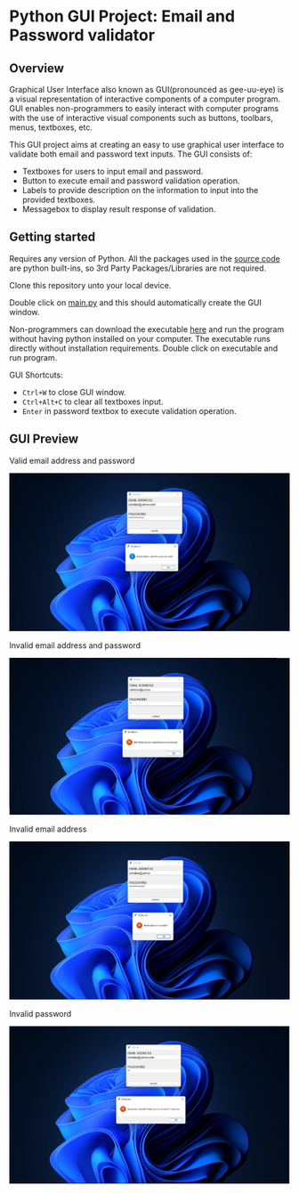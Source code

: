 # Python GUI Project: Email and Password validator

## Overview

Graphical User Interface also known as GUI(pronounced as gee-uu-eye) is a visual representation of interactive components of a computer program. 
GUI enables non-programmers to easily interact with computer programs with the use of interactive visual components such as buttons, toolbars, menus, textboxes, etc.

This GUI project aims at creating an easy to use graphical user interface to validate both email and password text inputs. 
The GUI consists of:
  * Textboxes for users to input email and password.
  * Button to execute email and password validation operation.
  * Labels to provide description on the information to input into the provided textboxes.
  * Messagebox to display result response of validation. 
 
## Getting started

Requires any version of Python. All the packages used in the [source code](/main.py) are python built-ins, so 3rd Party Packages/Libraries are not required.

Clone this repository unto your local device.

Double click on [main.py](/main.py) and this should automatically create the GUI window. 

Non-programmers can download the executable [here](https://github.com/tomiwa-adesanya/email-password-validator-python-gui/raw/master/data/Build/Validator.exe) and run the program without having python installed on your computer. The executable runs directly without installation requirements. Double click on executable and run program.

GUI Shortcuts:
  * `Ctrl+W` to close GUI window.
  * `Ctrl+Alt+C` to clear all textboxes input.
  * `Enter` in password textbox to execute validation operation.

## GUI Preview

Valid email address and password

  ![valid-email-and-password](/data/img/valid-email-and-password.png)
 
Invalid email address and password

  ![invalid-email-and-password](/data/img/invalid-email-and-password.png)
  
Invalid email address

  ![invalid-email](/data/img/invalid-email.png)
 
Invalid password

  ![invalid-password](/data/img/invalid-password.png)
